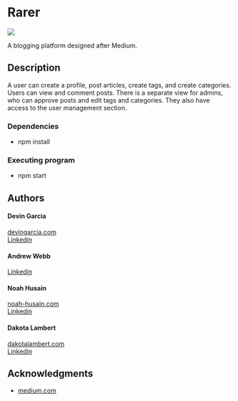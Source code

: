 # Rarer

![](src/images/rarer.gif)

A blogging platform designed after Medium.

## Description

A user can create a profile, post articles, create tags, and create categories. Users can view and comment posts.
There is a separate view for admins, who can approve posts and edit tags and categories. They also have access to
the user management section.

### Dependencies

* npm install

### Executing program

* npm start

## Authors

<h4>Devin Garcia</h4>
<a href="https://www.devingarcia.com/">devingarcia.com</a><br>
<a href="https://www.linkedin.com/in/devinmgarcia/">Linkedin</a>
<h4>Andrew Webb</h4>
<a href="https://www.linkedin.com/in/andrew-webb07/">Linkedin</a>
<h4>Noah Husain</h4>
<a href="https://noah-husain.netlify.app/">noah-husain.com</a><br>
<a href="https://www.linkedin.com/in/noah-husain/">Linkedin</a>
<h4>Dakota Lambert</h4>
<a href="www.dakotalambert.com/portfolio">dakotalambert.com</a><br>
<a href="https://www.linkedin.com/in/dakotashaynelambert/">Linkedin</a>

## Acknowledgments

* [medium.com](https://medium.com/)


